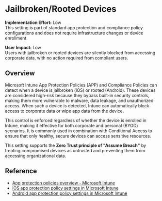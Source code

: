 # Jailbroken/Rooted Devices

**Implementation Effort:** Low  
This setting is part of standard app protection and compliance policy configurations and does not require infrastructure changes or device enrollment.

**User Impact:** Low  
Users with jailbroken or rooted devices are silently blocked from accessing corporate data, with no action required from compliant users.

## Overview

Microsoft Intune App Protection Policies (APP) and Compliance Policies can detect when a device is jailbroken (iOS) or rooted (Android). These devices are considered high-risk because they bypass built-in security controls, making them more vulnerable to malware, data leakage, and unauthorized access. When such a device is detected, Intune can automatically block access to corporate data or wipe app data from the device.

This control is enforced regardless of whether the device is enrolled in Intune, making it effective for both corporate and personal (BYOD) scenarios. It is commonly used in combination with Conditional Access to ensure that only healthy, secure devices can access sensitive resources.

This setting supports the **Zero Trust principle of "Assume Breach"** by treating compromised devices as untrusted and preventing them from accessing organizational data.

## Reference

- [App protection policies overview - Microsoft Intune](https://learn.microsoft.com/en-us/intune/intune-service/apps/app-protection-policy)
- [iOS app protection policy settings in Microsoft Intune](https://learn.microsoft.com/en-us/intune/intune-service/apps/app-protection-policy-settings-ios#data-protection)
- [Android app protection policy settings in Microsoft Intune](https://learn.microsoft.com/en-us/intune/intune-service/apps/app-protection-policy-settings-android)